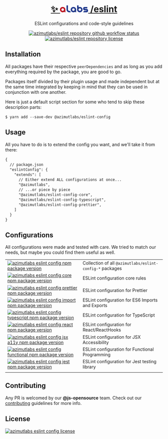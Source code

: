 <h1 align="center">
  <a target="_blank" href="https://alabs.team/en">
    ✨
    <img
      height="22.5"
      src="https://raw.githubusercontent.com/azimutlabs/logos/master/little_logo.png"
      alt="azimutlabs logo"
    />
    /eslint
  </a>
</h1>

<p align="center">ESLint configurations and code-style guidelines</p>

<p align="center">
  <a href="https://github.com/azimutlabs/eslint/actions?query=workflow%3A%22Lint+and+Test%22">
    <img
      src="https://github.com/azimutlabs/eslint/workflows/Lint%20and%20Test/badge.svg"
      alt="azimutlabs/eslint repository github workflow status"
    />
  </a>
  <a href="https://github.com/azimutlabs/eslint/blob/master/LICENSE">
    <img
      src="https://img.shields.io/github/license/azimutlabs/eslint?label=License"
      alt="azimutlabs/eslint repository license"
    />
  </a>
</p>

## Installation
All packages have their respective `peerDependencies` and as long as you add everything required
by the package, you are good to go.

Packages itself divided by their plugin usage and made independent but at the same time integrated by keeping in mind that they can be used in conjunction with one another.

Here is just a default script section for some who tend to skip these description parts:
```shell
$ yarn add --save-dev @azimutlabs/eslint-config
```

## Usage
All you have to do is to extend the config you want, and we'll take it from there:
```json5
{
  // package.json
  "eslintConfig": {
    "extends": [
      // Either extend ALL configurations at once...
      "@azimutlabs",
      // ...or piece by piece
      "@azimutlabs/eslint-config-core",
      "@azimutlabs/eslint-config-typescript",
      "@azimutlabs/eslint-config-prettier",
    ]
  }
}
```

## Configurations
All configurations were made and tested with care. We tried to match our needs, but maybe you
could find them useful as well.

| | |
| --- | --- |
| [![azimutlabs eslint config npm package version][config]](packages/eslint-config) | Collection of all `@azimutlabs/eslint-config-*` packages |
| [![azimutlabs eslint config core npm package version][config-core]](packages/eslint-config-core) | ESLint configuration core rules |
| [![azimutlabs eslint config prettier npm package version][config-prettier]](packages/eslint-config-prettier) | ESLint configuration for Prettier |
| [![azimutlabs eslint config import npm package version][config-import]](packages/eslint-config-import) | ESLint configuration for ES6 Imports and Exports |
| [![azimutlabs eslint config typescript npm package version][config-typescript]](packages/eslint-config-typescript) | ESLint configuration for TypeScript |
| [![azimutlabs eslint config react npm package version][config-react]](packages/eslint-config-react) | ESLint configuration for React/ReactHooks |
| [![azimutlabs eslint config jsx a11y npm package version][config-jsx-a11y]](packages/eslint-config-jsx-a11y) | ESLint configuration for JSX Accessibility |
| [![azimutlabs eslint config functional npm package version][config-functional]](packages/eslint-config-functional) | ESLint configuration for Functional Programming |
| [![azimutlabs eslint config jest npm package version][config-jest]](packages/eslint-config-jest) | ESLint configuration for Jest testing library |
| | |

[config]: https://img.shields.io/npm/v/@azimutlabs/eslint-config.svg?label=@azimutlabs/eslint-config&color
[config-core]: https://img.shields.io/npm/v/@azimutlabs/eslint-config-core.svg?label=@azimutlabs/eslint-config-core&color
[config-prettier]: https://img.shields.io/npm/v/@azimutlabs/eslint-config-prettier.svg?label=@azimutlabs/eslint-config-prettier&color
[config-typescript]: https://img.shields.io/npm/v/@azimutlabs/eslint-config-typescript.svg?label=@azimutlabs/eslint-config-typescript&color
[config-react]: https://img.shields.io/npm/v/@azimutlabs/eslint-config-react.svg?label=@azimutlabs/eslint-config-react&color
[config-jsx-a11y]: https://img.shields.io/npm/v/@azimutlabs/eslint-config-jsx-a11y.svg?label=@azimutlabs/eslint-config-jsx-a11y&color
[config-import]: https://img.shields.io/npm/v/@azimutlabs/eslint-config-import.svg?label=@azimutlabs/eslint-config-import&color
[config-functional]: https://img.shields.io/npm/v/@azimutlabs/eslint-config-functional.svg?label=@azimutlabs/eslint-config-functional&color
[config-jest]: https://img.shields.io/npm/v/@azimutlabs/eslint-config-jest.svg?label=@azimutlabs/eslint-config-jest&color

## Contributing
Any PR is welcomed by our **@js-opensource** team.
Check out our [contributing](CONTRIBUTING.md) guidelines for more info.

## License
[![azimutlabs eslint config license](https://img.shields.io/github/license/azimutlabs/eslint?label=as%20always&color=informational)](LICENSE)
